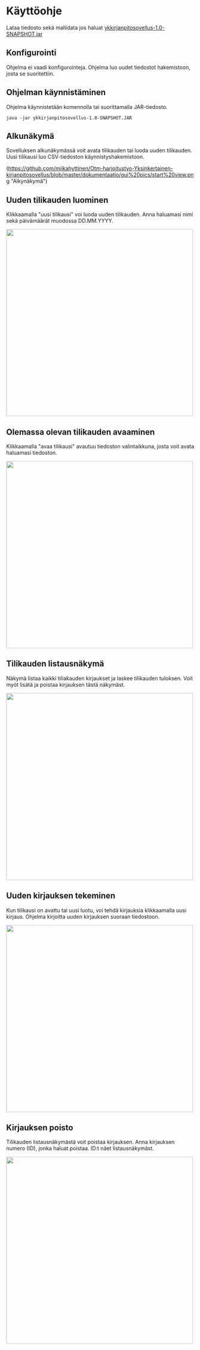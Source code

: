 # Käyttöohje 

Lataa tiedosto sekä mallidata jos haluat [ykkirjanpitosovellus-1.0-SNAPSHOT.jar](https://github.com/miikahyttinen/Otm-harjoitustyo-Yksinkertainen-kirjanpitosovellus/releases/tag/viikko6)

## Konfigurointi

Ohjelma ei vaadi konfigurointeja. Ohjelma luo uudet tiedostot hakemistoon, josta se suoritettiin. 

## Ohjelman käynnistäminen

Ohjelma käynnistetään komennolla tai suorittamalla JAR-tiedosto.

```
java -jar ykkirjanpitosovellus-1.0-SNAPSHOT.JAR
```

## Alkunäkymä

Sovelluksen alkunäkymässä voit avata tilikauden tai luoda uuden tilikauden. Uusi tilikausi luo CSV-tiedoston käynnistyshakemistoon.

(https://github.com/miikahyttinen/Otm-harjoitustyo-Yksinkertainen-kirjanpitosovellus/blob/master/dokumentaatio/gui%20pics/start%20view.png "Alkynäkymä")

## Uuden tilikauden luominen

Klikkaamalla "uusi tilikausi" voi luoda uuden tilikauden. Anna haluamasi nimi sekä päivämäärät muodossa DD.MM.YYYY.

<img src="https://github.com/miikahyttinen/Otm-harjoitustyo-Yksinkertainen-kirjanpitosovellus/blob/master/dokumentaatio/gui%20pics/create%20a%20new%20accounting%20year.png" width="500">

## Olemassa olevan tilikauden avaaminen

Klikkaamalla "avaa tilikausi" avautuu tiedoston valintaikkuna, josta voit avata haluamasi tiedoston.

<img src="https://github.com/miikahyttinen/Otm-harjoitustyo-Yksinkertainen-kirjanpitosovellus/blob/master/dokumentaatio/gui%20pics/file%20chooser.png" width="500">

## Tilikauden listausnäkymä

Näkymä listaa kaikki tiliakauden kirjaukset ja laskee tilikauden tuloksen. Voit myöt lisätä ja poistaa kirjauksen tästä näkymäst. 

<img src="https://github.com/miikahyttinen/Otm-harjoitustyo-Yksinkertainen-kirjanpitosovellus/blob/master/dokumentaatio/gui%20pics/show%20accounting%20year.png" width="500">

## Uuden kirjauksen tekeminen

Kun tilikausi on avattu tai uusi luotu, voi tehdä kirjauksia klikkaamalla uusi kirjaus. Ohjelma kirjoitta uuden 
kirjauksen suoraan tiedostoon.

<img src="https://github.com/miikahyttinen/Otm-harjoitustyo-Yksinkertainen-kirjanpitosovellus/blob/master/dokumentaatio/gui%20pics/new%20entry.png" width="500">

## Kirjauksen poisto

Tilikauden listausnäkymästä voit poistaa kirjauksen. Anna kirjauksen numero (ID), jonka haluat poistaa.
ID:t näet listausnäkymäst. 

<img src="https://github.com/miikahyttinen/Otm-harjoitustyo-Yksinkertainen-kirjanpitosovellus/blob/master/dokumentaatio/gui%20pics/remove%20entry.png" width="500">






